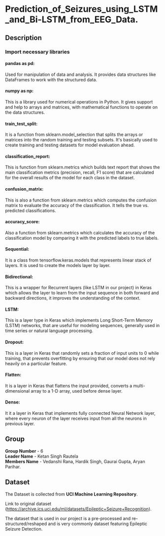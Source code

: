 # Prediction_of_Seizures_using_LSTM_and_Bi-LSTM_from_EEG_Data.
## Description
### Import necessary libraries
#### pandas as pd:
Used for manipulation of data and analysis. It provides data structures like DataFrames to work with the structured data.
#### numpy as np: 
This is a library used for numerical operations in Python. It gives support and help to arrays and matrices, with mathematical functions to operate on the data structures.
#### train_test_split:
It is a function from sklearn.model_selection that splits the arrays or matrices into the random training and testing subsets. It's basically used to create training and testing datasets for model evaluation ahead.
#### classification_report:
This is  function from sklearn.metrics which builds text report that shows the main classification metrics (precision, recall, F1 score) that are calculated for the overall results of the model for each class in the dataset.
#### confusion_matrix:
This is also a function from sklearn.metrics which computes the confusion matrix to evaluate the accuracy of the classification. It tells the true vs. predicted classifications.
#### accuracy_score:
Also a function from sklearn.metrics which calculates the accuracy of the classification model by comparing it with the predicted labels to true labels.
#### Sequential:
It is a class from tensorflow.keras.models that represents linear stack of layers. It is used to create the models layer by layer.
#### Bidirectional:
This is a wrapper for Recurrent layers (like LSTM in our project) in Keras which allows the layer to learn from the input sequence in both forward and backward directions, it improves the understanding of the context.
#### LSTM:
This is a layer type in Keras which implements Long Short-Term Memory (LSTM) networks, that are useful for modeling sequences, generally used  in time series or natural language processing.
#### Dropout:
This is a layer in Keras that randomly sets a fraction of input units to 0 while training, that prevents overfitting by ensuring that our model does not rely heavily on a particular feature.
#### Flatten:
It is a layer in Keras that flattens the input provided, converts a multi-dimensional array to a 1-D array,  used before dense layer.
#### Dense:
It it a layer in Keras that implements fully connected Neural Network layer, where every neuron of the layer receives input from all the neurons in previous layer.


## Group
**Group Number** - 6<br>
**Leader Name** - Ketan Singh Rautela<br>
**Members Name** - Vedanshi Rana, Hardik Singh, Gaurai Gupta, Aryan Parihar.
## Dataset 
The Dataset is collected from **UCI Machine Learning Repository**.

Link to original dataset (https://archive.ics.uci.edu/ml/datasets/Epileptic+Seizure+Recognition).<br>

The dataset that is used in our project is a pre-processed and re-structured/reshaped and is very commonly dataset featuring Epileptic Seizure Detection.



